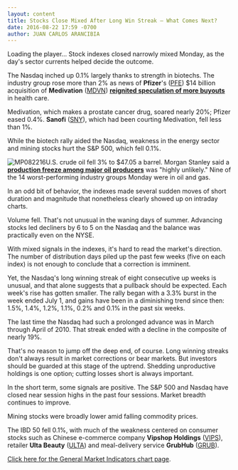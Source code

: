```yaml
---
layout: content
title: Stocks Close Mixed After Long Win Streak — What Comes Next?
date: 2016-08-22 17:59 -0700
author: JUAN CARLOS ARANCIBIA
---
```






Loading the player...
Stock indexes closed narrowly mixed Monday, as the day's sector currents helped decide the outcome.


The Nasdaq inched up 0.1% largely thanks to strength in biotechs. The industry group rose more than 2% as news of **Pfizer**'s ([PFE](https://research.investors.com/quote.aspx?symbol=PFE)) $14 billion acquisition of **Medivation** ([MDVN](https://research.investors.com/quote.aspx?symbol=MDVN)) **[reignited speculation of more buyouts](https://www.investors.com/news/technology/pfizer-medivation-deal-reignites-biotech-buyout-speculation/)** in health care.


Medivation, which makes a prostate cancer drug, soared nearly 20%; Pfizer eased 0.4%. **Sanofi** ([SNY](https://research.investors.com/quote.aspx?symbol=SNY)), which had been courting Medivation, fell less than 1%.


While the biotech rally aided the Nasdaq, weakness in the energy sector and mining stocks hurt the S&P 500, which fell 0.1%.


![MP082216](https://www.investors.com/wp-content/uploads/2016/08/MP082216-181x300.jpg)U.S. crude oil fell 3% to $47.05 a barrel. Morgan Stanley said a **[production freeze among major oil producers](https://www.investors.com/news/four-reasons-why-an-opec-production-freeze-is-highly-unlikely/)** was "highly unlikely." Nine of the 14 worst-performing industry groups Monday were in oil and gas.


In an odd bit of behavior, the indexes made several sudden moves of short duration and magnitude that nonetheless clearly showed up on intraday charts.


Volume fell. That's not unusual in the waning days of summer. Advancing stocks led decliners by 6 to 5 on the Nasdaq and the balance was practically even on the NYSE.


With mixed signals in the indexes, it's hard to read the market's direction. The number of distribution days piled up the past few weeks (five on each index) is not enough to conclude that a correction is imminent.


Yet, the Nasdaq's long winning streak of eight consecutive up weeks is unusual, and that alone suggests that a pullback should be expected. Each week's rise has gotten smaller. The rally began with a 3.3% burst in the week ended July 1, and gains have been in a diminishing trend since then: 1.5%, 1.4%, 1.2%, 1.1%, 0.2% and 0.1% in the past six weeks.


The last time the Nasdaq had such a prolonged advance was in March through April of 2010. That streak ended with a decline in the composite of nearly 19%.


That's no reason to jump off the deep end, of course. Long winning streaks don't always result in market corrections or bear markets. But investors should be guarded at this stage of the uptrend. Shedding unproductive holdings is one option; cutting losses short is always important.


In the short term, some signals are positive. The S&P 500 and Nasdaq have closed near session highs in the past four sessions. Market breadth continues to improve.


Mining stocks were broadly lower amid falling commodity prices.


The IBD 50 fell 0.1%, with much of the weakness centered on consumer stocks such as Chinese e-commerce company **Vipshop Holdings** ([VIPS](https://research.investors.com/quote.aspx?symbol=VIPS)), retailer **Ulta Beauty** ([ULTA](https://research.investors.com/quote.aspx?symbol=ULTA)) and meal-delivery service **GrubHub** ([GRUB](https://research.investors.com/quote.aspx?symbol=GRUB)).


[Click here for the General Market Indicators chart page](https://www.investors.com/wp-content/uploads/2016/08/IBD2208153111GMI.pdf).




